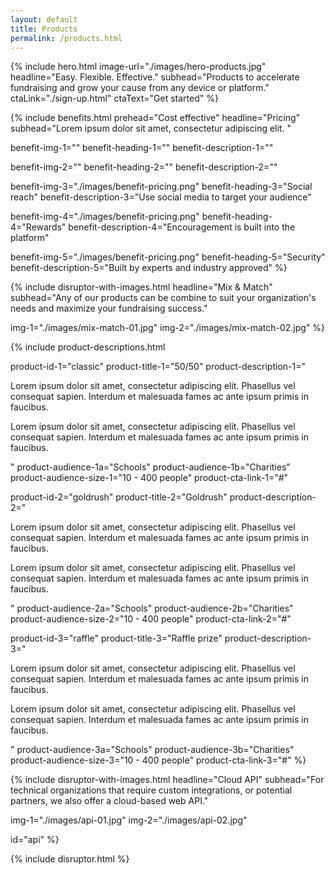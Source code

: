 ```yaml
---
layout: default
title: Products
permalink: /products.html
---
```



{% 
include hero.html 
image-url="./images/hero-products.jpg" 
headline="Easy. Flexible. Effective." 
subhead="Products to accelerate fundraising and grow your cause from any device or platform." 
ctaLink="./sign-up.html"
ctaText="Get started"
%}


{%
include benefits.html
prehead="Cost effective"
headline="Pricing"
subhead="Lorem ipsum dolor sit amet, consectetur adipiscing elit. "

benefit-img-1=""
benefit-heading-1=""
benefit-description-1=""

benefit-img-2=""
benefit-heading-2=""
benefit-description-2=""

benefit-img-3="./images/benefit-pricing.png"
benefit-heading-3="Social reach"
benefit-description-3="Use social media to target your audience"

benefit-img-4="./images/benefit-pricing.png"
benefit-heading-4="Rewards"
benefit-description-4="Encouragement is built into the platform"

benefit-img-5="./images/benefit-pricing.png"
benefit-heading-5="Security"
benefit-description-5="Built by experts and industry approved"
%}


{%
include disruptor-with-images.html
headline="Mix & Match"
subhead="Any of our products can be combine to suit your organization's needs and maximize your fundraising success."

img-1="./images/mix-match-01.jpg"
img-2="./images/mix-match-02.jpg"
%}


{%
include product-descriptions.html

product-id-1="classic"
product-title-1="50/50"
product-description-1="<p>Lorem ipsum dolor sit amet, consectetur adipiscing elit. Phasellus vel consequat sapien. Interdum et malesuada fames ac ante ipsum primis in faucibus.</p><p>Lorem ipsum dolor sit amet, consectetur adipiscing elit. Phasellus vel consequat sapien. Interdum et malesuada fames ac ante ipsum primis in faucibus.</p>"
product-audience-1a="Schools"
product-audience-1b="Charities"
product-audience-size-1="10 - 400 people"
product-cta-link-1="#"

product-id-2="goldrush"
product-title-2="Goldrush"
product-description-2="<p>Lorem ipsum dolor sit amet, consectetur adipiscing elit. Phasellus vel consequat sapien. Interdum et malesuada fames ac ante ipsum primis in faucibus.</p><p>Lorem ipsum dolor sit amet, consectetur adipiscing elit. Phasellus vel consequat sapien. Interdum et malesuada fames ac ante ipsum primis in faucibus.</p>"
product-audience-2a="Schools"
product-audience-2b="Charities"
product-audience-size-2="10 - 400 people"
product-cta-link-2="#"

product-id-3="raffle"
product-title-3="Raffle prize"
product-description-3="<p>Lorem ipsum dolor sit amet, consectetur adipiscing elit. Phasellus vel consequat sapien. Interdum et malesuada fames ac ante ipsum primis in faucibus.</p><p>Lorem ipsum dolor sit amet, consectetur adipiscing elit. Phasellus vel consequat sapien. Interdum et malesuada fames ac ante ipsum primis in faucibus.</p>"
product-audience-3a="Schools"
product-audience-3b="Charities"
product-audience-size-3="10 - 400 people"
product-cta-link-3="#"
%}

{%
include disruptor-with-images.html
headline="Cloud API"
subhead="For technical organizations that require custom integrations, or potential partners, we also offer a cloud-based web API."

img-1="./images/api-01.jpg"
img-2="./images/api-02.jpg"

id="api"
%}



{%
include disruptor.html
%}